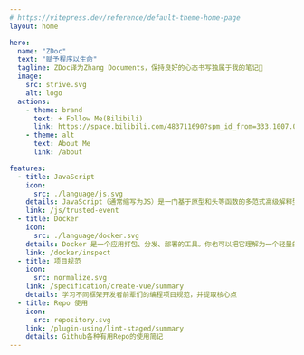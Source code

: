 ```yaml
---
# https://vitepress.dev/reference/default-theme-home-page
layout: home

hero:
  name: "ZDoc"
  text: "赋予程序以生命"
  tagline: ZDoc译为Zhang Documents，保持良好的心态书写独属于我的笔记💪
  image:
    src: strive.svg
    alt: logo
  actions:
    - theme: brand
      text: + Follow Me(Bilibili)
      link: https://space.bilibili.com/483711690?spm_id_from=333.1007.0.0
    - theme: alt
      text: About Me
      link: /about

features:
  - title: JavaScript
    icon:
      src: ./language/js.svg
    details: JavaScript（通常缩写为JS）是一门基于原型和头等函数的多范式高级解释型编程语言，它支持面向对象程序设计、指令式编程和函数式编程。
    link: /js/trusted-event
  - title: Docker
    icon:
      src: ./language/docker.svg
    details: Docker 是一个应用打包、分发、部署的工具。你也可以把它理解为一个轻量的虚拟机，它只虚拟你软件需要的运行环境，多余的一点都不要。
    link: /docker/inspect
  - title: 项目规范
    icon:
      src: normalize.svg
    link: /specification/create-vue/summary
    details: 学习不同框架开发者前辈们的编程项目规范，并提取核心点
  - title: Repo 使用
    icon:
      src: repository.svg
    link: /plugin-using/lint-staged/summary
    details: Github各种有用Repo的使用简记
---
```

